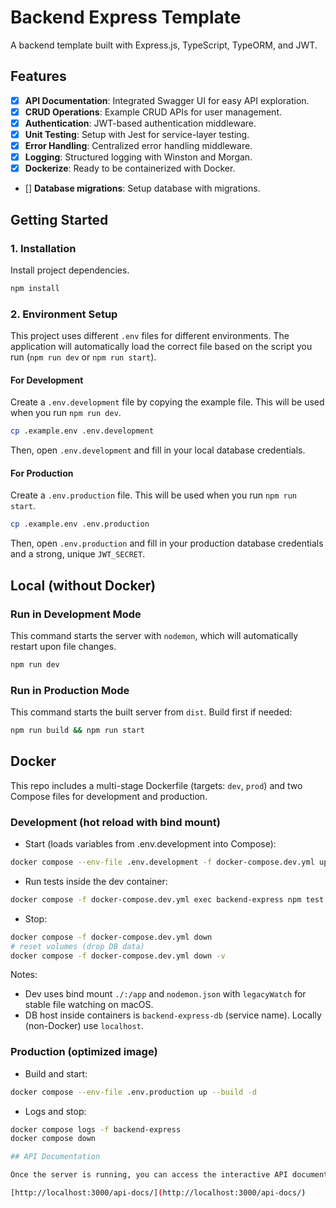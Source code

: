 # Backend Express Template

A backend template built with Express.js, TypeScript, TypeORM, and JWT.

## Features

- [x] **API Documentation**: Integrated Swagger UI for easy API exploration.
- [x] **CRUD Operations**: Example CRUD APIs for user management.
- [x] **Authentication**: JWT-based authentication middleware.
- [x] **Unit Testing**: Setup with Jest for service-layer testing.
- [x] **Error Handling**: Centralized error handling middleware.
- [x] **Logging**: Structured logging with Winston and Morgan.
- [x] **Dockerize**: Ready to be containerized with Docker.
- [] **Database migrations**: Setup database with migrations.

## Getting Started

### 1. Installation

Install project dependencies.
```bash
npm install
```

### 2. Environment Setup

This project uses different `.env` files for different environments. The application will automatically load the correct file based on the script you run (`npm run dev` or `npm run start`).

#### For Development

Create a `.env.development` file by copying the example file. This will be used when you run `npm run dev`.

```bash
cp .example.env .env.development
```
Then, open `.env.development` and fill in your local database credentials.

#### For Production

Create a `.env.production` file. This will be used when you run `npm run start`.

```bash
cp .example.env .env.production
```
Then, open `.env.production` and fill in your production database credentials and a strong, unique `JWT_SECRET`.

## Local (without Docker)

### Run in Development Mode
This command starts the server with `nodemon`, which will automatically restart upon file changes.
```bash
npm run dev
```

### Run in Production Mode
This command starts the built server from `dist`. Build first if needed:
```bash
npm run build && npm run start
```

## Docker

This repo includes a multi-stage Dockerfile (targets: `dev`, `prod`) and two Compose files for development and production.

### Development (hot reload with bind mount)
- Start (loads variables from .env.development into Compose):
```bash
docker compose --env-file .env.development -f docker-compose.dev.yml up --build
```
- Run tests inside the dev container:
```bash
docker compose -f docker-compose.dev.yml exec backend-express npm test
```
- Stop:
```bash
docker compose -f docker-compose.dev.yml down
# reset volumes (drop DB data)
docker compose -f docker-compose.dev.yml down -v
```

Notes:
- Dev uses bind mount `./:/app` and `nodemon.json` with `legacyWatch` for stable file watching on macOS.
- DB host inside containers is `backend-express-db` (service name). Locally (non-Docker) use `localhost`.

### Production (optimized image)
- Build and start:
```bash
docker compose --env-file .env.production up --build -d
```
- Logs and stop:
```bash
docker compose logs -f backend-express
docker compose down

## API Documentation

Once the server is running, you can access the interactive API documentation via Swagger UI at:

[http://localhost:3000/api-docs/](http://localhost:3000/api-docs/)